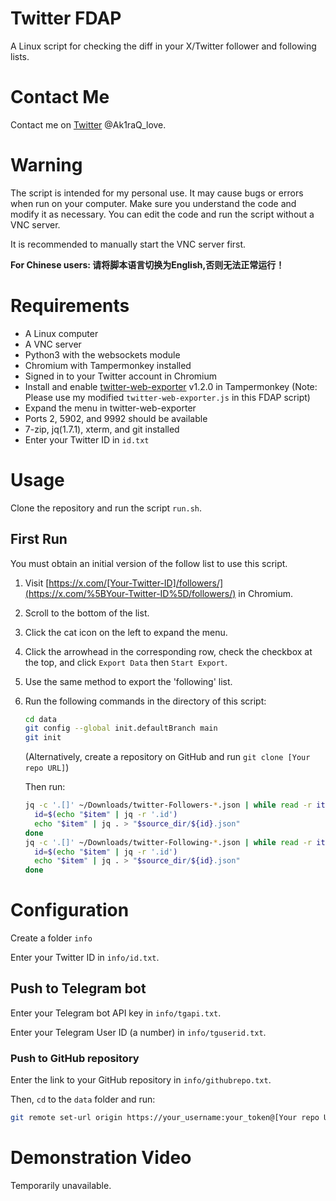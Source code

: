# Twitter FDAP

A Linux script for checking the diff in your X/Twitter follower and following lists.

# Contact Me

Contact me on [Twitter](https://x.com/Ak1raQ_love) @Ak1raQ_love.

# Warning

The script is intended for my personal use. It may cause bugs or errors when run on your computer. Make sure you understand the code and modify it as necessary. You can edit the code and run the script without a VNC server.

It is recommended to manually start the VNC server first.

**For Chinese users: 请将脚本语言切换为English,否则无法正常运行！**

# Requirements

- A Linux computer
- A VNC server
- Python3 with the websockets module
- Chromium with Tampermonkey installed
- Signed in to your Twitter account in Chromium
- Install and enable [twitter-web-exporter](https://github.com/prinsss/twitter-web-exporter) v1.2.0 in Tampermonkey (Note: Please use my modified `twitter-web-exporter.js` in this FDAP script)
- Expand the menu in twitter-web-exporter
- Ports 2, 5902, and 9992 should be available
- 7-zip, jq(1.7.1), xterm, and git installed
- Enter your Twitter ID in `id.txt`

# Usage

Clone the repository and run the script `run.sh`.

## First Run

You must obtain an initial version of the follow list to use this script.

1. Visit [https://x.com/[Your-Twitter-ID]/followers/](https://x.com/%5BYour-Twitter-ID%5D/followers/) in Chromium.

2. Scroll to the bottom of the list.

3. Click the cat icon on the left to expand the menu.

4. Click the arrowhead in the corresponding row, check the checkbox at the top, and click `Export Data` then `Start Export`.

5. Use the same method to export the 'following' list.

6. Run the following commands in the directory of this script:
   
   ```bash
   cd data
   git config --global init.defaultBranch main
   git init
   ```
   
   (Alternatively, create a repository on GitHub and run `git clone [Your repo URL]`)
   
   Then run:
   
   ```bash
   jq -c '.[]' ~/Downloads/twitter-Followers-*.json | while read -r item; do
     id=$(echo "$item" | jq -r '.id')
     echo "$item" | jq . > "$source_dir/${id}.json"
   done
   jq -c '.[]' ~/Downloads/twitter-Following-*.json | while read -r item; do
     id=$(echo "$item" | jq -r '.id')
     echo "$item" | jq . > "$source_dir/${id}.json"
   done
   ```

# Configuration

Create a folder `info`

Enter your Twitter ID in `info/id.txt`.

## Push to Telegram bot

Enter your Telegram bot API key in `info/tgapi.txt`.

Enter your Telegram User ID (a number) in `info/tguserid.txt`.

### Push to GitHub repository

Enter the link to your GitHub repository in `info/githubrepo.txt`.

Then, `cd` to the `data` folder and run:

```bash
git remote set-url origin https://your_username:your_token@[Your repo URL]
```

# Demonstration Video

Temporarily unavailable.
